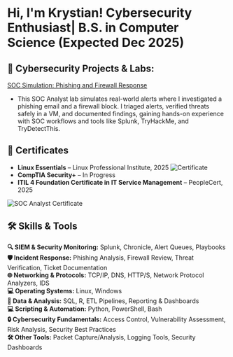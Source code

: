 <h1>Hi, I'm Krystian! Cybersecurity Enthusiast| B.S. in Computer Science (Expected Dec 2025)</h1>

<h2>🔐 Cybersecurity Projects & Labs:</h2>

[SOC Simulation: Phishing and Firewall Response](https://github.com/Krystianczaja/SocAnalystPhishingLab)

  
  - This SOC Analyst lab simulates real-world alerts where I investigated a phishing email and a firewall block. I triaged alerts, verified threats safely in a VM, and documented findings, gaining hands-on experience with SOC workflows and tools like Splunk, TryHackMe, and TryDetectThis.

<h2>📜 Certificates</h2>

- **Linux Essentials** – Linux Professional Institute, 2025
![Certificate](https://i.imgur.com/ndSvsbu.png)
- **CompTIA Security+** – In Progress  
- **ITIL 4 Foundation Certificate in IT Service Management** – PeopleCert, 2025

![SOC Analyst Certificate](https://i.imgur.com/x2ZYBJr.png)


<h2>🛠️ Skills & Tools</h2>

**🔍 SIEM & Security Monitoring:** Splunk, Chronicle, Alert Queues, Playbooks  
**🛡️ Incident Response:** Phishing Analysis, Firewall Review, Threat Verification, Ticket Documentation  
**🌐 Networking & Protocols:** TCP/IP, DNS, HTTP/S, Network Protocol Analyzers, IDS  
**💻 Operating Systems:** Linux, Windows  
**💾 Data & Analysis:** SQL, R, ETL Pipelines, Reporting & Dashboards  
**💻 Scripting & Automation:** Python, PowerShell, Bash  
**🔒 Cybersecurity Fundamentals:** Access Control, Vulnerability Assessment, Risk Analysis, Security Best Practices  
**🛠️ Other Tools:** Packet Capture/Analysis, Logging Tools, Security Dashboards

